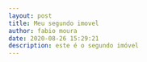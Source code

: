 ```yaml
---
layout: post
title: Meu segundo imovel
author: fabio moura
date: 2020-08-26 15:29:21
description: este é o segundo imóvel
---
```


